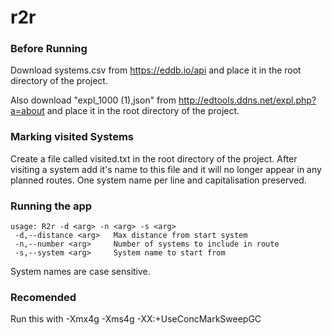# r2r

### Before Running
Download systems.csv from https://eddb.io/api and place it in the root directory
of the project.

Also download "expl_1000 (1),json" from http://edtools.ddns.net/expl.php?a=about and place it in the root directory
of the project.

### Marking visited Systems
Create a file called visited.txt in the root directory of the project. 
After visiting a system add it's name to this file and it will no longer appear in any planned routes.
One system name per line and capitalisation preserved.

### Running the app
```
usage: R2r -d <arg> -n <arg> -s <arg>
 -d,--distance <arg>   Max distance from start system
 -n,--number <arg>     Number of systems to include in route
 -s,--system <arg>     System name to start from
```
System names are case sensitive.

### Recomended
Run this with -Xmx4g -Xms4g -XX:+UseConcMarkSweepGC 
